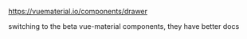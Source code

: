 https://vuematerial.io/components/drawer

switching to the beta vue-material components,  they have better docs